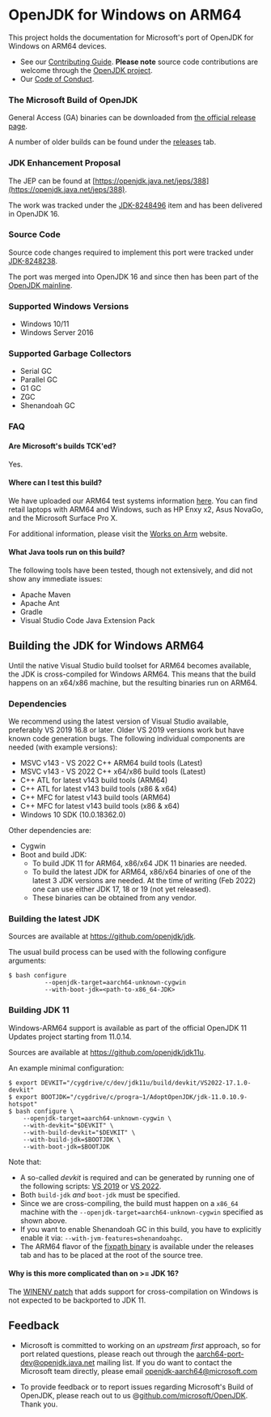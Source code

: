 OpenJDK for Windows on ARM64
=====

This project holds the documentation for Microsoft's port of OpenJDK for Windows on ARM64 devices.

* See our [Contributing Guide](CONTRIBUTING.md).  **Please note** source code contributions are welcome through the [OpenJDK project](https://openjdk.java.net/contribute/).
* Our [Code of Conduct](CODE_OF_CONDUCT.md).

### The Microsoft Build of OpenJDK

General Access (GA) binaries can be downloaded from [the official release page](https://docs.microsoft.com/en-us/java/openjdk/download).

A number of older builds can be found under the [releases](https://github.com/microsoft/openjdk-aarch64/releases) tab.

### JDK Enhancement Proposal
The JEP can be found at [https://openjdk.java.net/jeps/388](https://openjdk.java.net/jeps/388).

The work was tracked under the [JDK-8248496](https://bugs.openjdk.java.net/browse/JDK-8248496) item and has been delivered in OpenJDK 16.


### Source Code
Source code changes required to implement this port were tracked under [JDK-8248238](https://bugs.openjdk.java.net/browse/JDK-8248238).

The port was merged into OpenJDK 16 and since then has been part of the [OpenJDK mainline](https://github.com/openjdk/jdk).


### Supported Windows Versions
- Windows 10/11
- Windows Server 2016

### Supported Garbage Collectors
- Serial GC
- Parallel GC
- G1 GC
- ZGC
- Shenandoah GC

### FAQ

#### Are Microsoft's builds TCK'ed?

Yes.

#### Where can I test this build?

We have uploaded our ARM64 test systems information [here](https://github.com/microsoft/openjdk-aarch64/blob/master/Arm64_systems.md). You can find retail laptops with ARM64 and Windows, such as HP Enxy x2, Asus NovaGo, and the Microsoft Surface Pro X.

For additional information, please visit the [Works on Arm](https://www.worksonarm.com/?_ga=2.204290832.1614868344.1591633956-103015898.1581534333) website.

#### What Java tools run on this build?

The following tools have been tested, though not extensively, and did not show any immediate issues:

- Apache Maven
- Apache Ant
- Gradle
- Visual Studio Code Java Extension Pack

## Building the JDK for Windows ARM64

Until the native Visual Studio build toolset for ARM64 becomes available, the JDK is cross-compiled for Windows ARM64. This means that the build happens on an x64/x86 machine, but the resulting binaries run on ARM64.

### Dependencies

We recommend using the latest version of Visual Studio available, preferably VS 2019 16.8 or later. Older VS 2019 versions work but have known code generation bugs. The following individual components are needed (with example versions):
-	MSVC v143 - VS 2022 C++ ARM64 build tools (Latest)
-	MSVC v143 - VS 2022 C++ x64/x86 build tools (Latest)
-	C++ ATL for latest v143 build tools (ARM64)
-	C++ ATL for latest v143 build tools (x86 & x64)
-	C++ MFC for latest v143 build tools (ARM64)
-	C++ MFC for latest v143 build tools (x86 & x64)
-	Windows 10 SDK (10.0.18362.0)

Other dependencies are:
-	Cygwin
-	Boot and build JDK:
    - To build JDK 11 for ARM64, x86/x64 JDK 11 binaries are needed.
    - To build the latest JDK for ARM64, x86/x64 binaries of one of the latest 3 JDK versions are needed. At the time of writing (Feb 2022) one can use either JDK 17, 18 or 19 (not yet released).
    - These binaries can be obtained from any vendor.

### Building the latest JDK

Sources are available at https://github.com/openjdk/jdk.

The usual build process can be used with the following configure arguments:

```shell
$ bash configure
          --openjdk-target=aarch64-unknown-cygwin
          --with-boot-jdk=<path-to-x86_64-JDK>
```
### Building JDK 11

Windows-ARM64 support is available as part of the official OpenJDK 11 Updates project starting from 11.0.14.

Sources are available at https://github.com/openjdk/jdk11u.

An example minimal configuration:
```
$ export DEVKIT="/cygdrive/c/dev/jdk11u/build/devkit/VS2022-17.1.0-devkit"
$ export BOOTJDK="/cygdrive/c/progra~1/AdoptOpenJDK/jdk-11.0.10.9-hotspot"
$ bash configure \
    --openjdk-target=aarch64-unknown-cygwin \
    --with-devkit="$DEVKIT" \
    --with-build-devkit="$DEVKIT" \
    --with-build-jdk=$BOOTJDK \
    --with-boot-jdk=$BOOTJDK
```

Note that:
* A so-called _devkit_ is required and can be generated by running one of the following scripts: [VS 2019](https://github.com/openjdk/jdk11u/blob/master/make/devkit/createWindowsDevkit2019.sh) or [VS 2022]().
* Both `build-jdk` _and_ `boot-jdk` must be specified.
* Since we are cross-compiling, the build must happen on a `x86_64` machine with the `--openjdk-target=aarch64-unknown-cygwin` specified as shown above.
* If you want to enable Shenandoah GC in this build, you have to explicitly enable it via: `--with-jvm-features=shenandoahgc`.
* The ARM64 flavor of the [fixpath binary](https://github.com/microsoft/openjdk-aarch64/releases/tag/fp-1.0) is available under the releases tab and has to be placed at the root of the source tree.

#### Why is this more complicated than on >= JDK 16?

The [WINENV patch](https://github.com/openjdk/jdk/pull/1597) that adds support for cross-compilation on Windows is not expected to be backported to JDK 11.


## Feedback

- Microsoft is committed to working on an *upstream first* approach, so for port related questions, please reach out through the [aarch64-port-dev@openjdk.java.net](http://mail.openjdk.java.net/mailman/listinfo/aarch64-port-dev) mailing list. If you do want to contact the Microsoft team directly, please email openjdk-aarch64@microsoft.com

- To provide feedback or to report issues regarding Microsoft's Build of OpenJDK, please reach out to us @[github.com/microsoft/OpenJDK](https://github.com/microsoft/OpenJDK). Thank you.